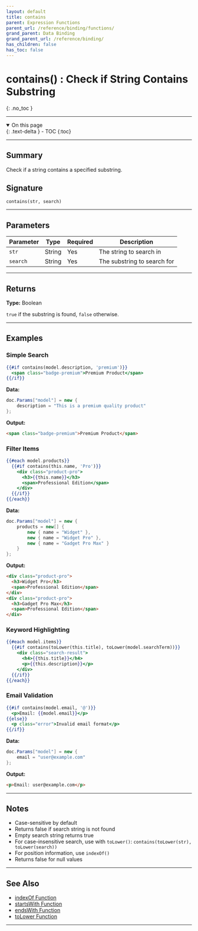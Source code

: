 ```yaml
---
layout: default
title: contains
parent: Expression Functions
parent_url: /reference/binding/functions/
grand_parent: Data Binding
grand_parent_url: /reference/binding/
has_children: false
has_toc: false
---
```


# contains() : Check if String Contains Substring
{: .no_toc }

---

<details open class='top-toc' markdown="block">
  <summary>
    On this page
  </summary>
  {: .text-delta }
- TOC
{:toc}
</details>

---

## Summary

Check if a string contains a specified substring.

## Signature

```
contains(str, search)
```

---

## Parameters

| Parameter | Type | Required | Description |
|-----------|------|----------|-------------|
| `str` | String | Yes | The string to search in |
| `search` | String | Yes | The substring to search for |

---

## Returns

**Type:** Boolean

`true` if the substring is found, `false` otherwise.

---

## Examples

### Simple Search

```handlebars
{{#if contains(model.description, 'premium')}}
  <span class="badge-premium">Premium Product</span>
{{/if}}
```

**Data:**
```csharp
doc.Params["model"] = new {
    description = "This is a premium quality product"
};
```

**Output:**
```html
<span class="badge-premium">Premium Product</span>
```

### Filter Items

```handlebars
{{#each model.products}}
  {{#if contains(this.name, 'Pro')}}
    <div class="product-pro">
      <h3>{{this.name}}</h3>
      <span>Professional Edition</span>
    </div>
  {{/if}}
{{/each}}
```

**Data:**
```csharp
doc.Params["model"] = new {
    products = new[] {
        new { name = "Widget" },
        new { name = "Widget Pro" },
        new { name = "Gadget Pro Max" }
    }
};
```

**Output:**
```html
<div class="product-pro">
  <h3>Widget Pro</h3>
  <span>Professional Edition</span>
</div>
<div class="product-pro">
  <h3>Gadget Pro Max</h3>
  <span>Professional Edition</span>
</div>
```

### Keyword Highlighting

```handlebars
{{#each model.items}}
  {{#if contains(toLower(this.title), toLower(model.searchTerm))}}
    <div class="search-result">
      <h4>{{this.title}}</h4>
      <p>{{this.description}}</p>
    </div>
  {{/if}}
{{/each}}
```

### Email Validation

```handlebars
{{#if contains(model.email, '@')}}
  <p>Email: {{model.email}}</p>
{{else}}
  <p class="error">Invalid email format</p>
{{/if}}
```

**Data:**
```csharp
doc.Params["model"] = new {
    email = "user@example.com"
};
```

**Output:**
```html
<p>Email: user@example.com</p>
```

---

## Notes

- Case-sensitive by default
- Returns false if search string is not found
- Empty search string returns true
- For case-insensitive search, use with `toLower()`: `contains(toLower(str), toLower(search))`
- For position information, use `indexOf()`
- Returns false for null values

---

## See Also

- [indexOf Function](./indexOf.md)
- [startsWith Function](./startsWith.md)
- [endsWith Function](./endsWith.md)
- [toLower Function](./toLower.md)

---
